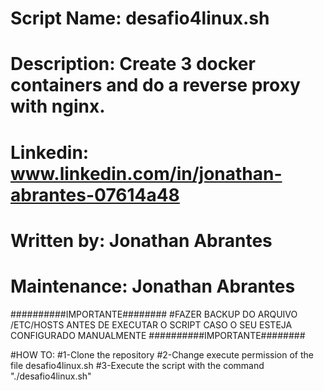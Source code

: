 # Script Name:   desafio4linux.sh
# Description:   Create 3 docker containers and do a reverse proxy with nginx.
# Linkedin:      www.linkedin.com/in/jonathan-abrantes-07614a48
# Written by:    Jonathan Abrantes
# Maintenance:   Jonathan Abrantes

##########IMPORTANTE########
#FAZER BACKUP DO ARQUIVO /ETC/HOSTS ANTES DE EXECUTAR O SCRIPT CASO O SEU ESTEJA CONFIGURADO MANUALMENTE
##########IMPORTANTE########

#HOW TO:
#1-Clone the repository
#2-Change execute permission of the file desafio4linux.sh
#3-Execute the script with the command "./desafio4linux.sh"
